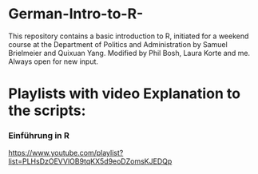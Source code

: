 # German-Intro-to-R-
This repository contains a basic introduction to R, initiated for a weekend course at the Department of Politics and Administration by Samuel Brielmeier and Quixuan Yang. Modified by Phil Bosh, Laura Korte and me. Always open for new input. 

# Playlists with video Explanation to the scripts:

### Einführung in R
https://www.youtube.com/playlist?list=PLHsDzOEVVlOB9tqKX5d9eoDZomsKJEDQp
